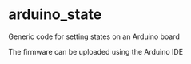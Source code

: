 # arduino_state
Generic code for setting states on an Arduino board

The firmware can be uploaded using the Arduino IDE
 
